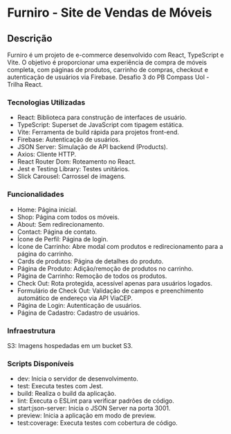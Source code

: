 # Furniro - Site de Vendas de Móveis

## Descrição
Furniro é um projeto de e-commerce desenvolvido com React, TypeScript e Vite. O objetivo é proporcionar uma experiência de compra de móveis completa, com páginas de produtos, carrinho de compras, checkout e autenticação de usuários via Firebase. Desafio 3 do PB Compass Uol - Trilha React.

### Tecnologias Utilizadas

- React: Biblioteca para construção de interfaces de usuário.
- TypeScript: Superset de JavaScript com tipagem estática.
- Vite: Ferramenta de build rápida para projetos front-end.
- Firebase: Autenticação de usuários.
- JSON Server: Simulação de API backend (Products).
- Axios: Cliente HTTP.
- React Router Dom: Roteamento no React.
- Jest e Testing Library: Testes unitários.
- Slick Carousel: Carrossel de imagens.

### Funcionalidades
- Home: Página inicial.
- Shop: Página com todos os móveis.
- About: Sem redirecionamento.
- Contact: Página de contato.
- Ícone de Perfil: Página de login.
- Ícone de Carrinho: Abre modal com produtos e redirecionamento para a página do carrinho.
- Cards de produtos: Página de detalhes do produto.
- Página de Produto: Adição/remoção de produtos no carrinho.
- Página de Carrinho: Remoção de todos os produtos.
- Check Out: Rota protegida, acessível apenas para usuários logados.
- Formulário de Check Out: Validação de campos e preenchimento automático de endereço via API ViaCEP.
- Página de Login: Autenticação de usuários.
- Página de Cadastro: Cadastro de usuários.

### Infraestrutura
S3: Imagens hospedadas em um bucket S3.

### Scripts Disponíveis
- dev: Inicia o servidor de desenvolvimento.
- test: Executa testes com Jest.
- build: Realiza o build da aplicação.
- lint: Executa o ESLint para verificar padrões de código.
- start:json-server: Inicia o JSON Server na porta 3001.
- preview: Inicia a aplicação em modo de preview.
- test:coverage: Executa testes com cobertura de código.


